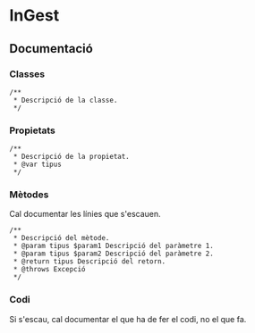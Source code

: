 # InGest

## Documentació

### Classes

```
/**
 * Descripció de la classe.
 */
 ```

### Propietats

```
/**
 * Descripció de la propietat.
 * @var tipus
 */
 ```

### Mètodes

Cal documentar les línies que s'escauen.

```
/**
 * Descripció del mètode.
 * @param tipus $param1 Descripció del paràmetre 1.
 * @param tipus $param2 Descripció del paràmetre 2.
 * @return tipus Descripció del retorn.
 * @throws Excepció
 */
 ```

### Codi

Si s'escau, cal documentar el que ha de fer el codi, no el que fa.
